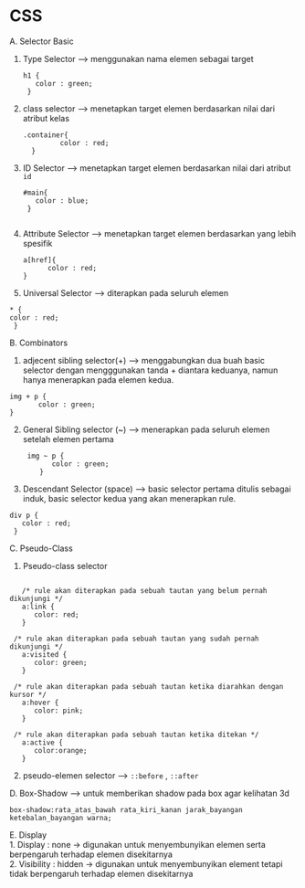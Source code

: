 # CSS
A. Selector Basic
1. Type Selector 
   --> menggunakan nama elemen sebagai target
   ```
   h1 {
      color : green;
    }

2. class selector 
   --> menetapkan target elemen berdasarkan nilai dari atribut kelas
   ```
   .container{
            color : red;
     }
3. ID Selector
   --> menetapkan target elemen berdasarkan nilai dari atribut ``id``
   ```
   #main{
      color : blue;
    }
    
4. Attribute Selector
   --> menetapkan target elemen berdasarkan yang lebih spesifik
   ```
   a[href]{
         color : red;
   }
5. Universal Selector 
  --> diterapkan pada seluruh elemen
  ```
  * {
  color : red;
   }
  ````
   
B. Combinators
   1. adjecent sibling selector(+)
   --> menggabungkan dua buah basic selector dengan mengggunakan tanda + diantara keduanya, namun hanya menerapkan pada elemen kedua.
   ```
   img + p {
          color : green;
   }
   ````
   
  2. General Sibling selector (~)
    --> menerapkan pada seluruh elemen setelah elemen pertama
      ```
       img ~ p {
             color : green;
          }
      ```
    
   3. Descendant Selector (space)
   --> basic selector pertama ditulis sebagai induk, basic selector kedua yang akan menerapkan rule.
   ```
   div p {
      color : red;
    }
   ````
   
  C. Pseudo-Class
  1.  Pseudo-class selector
  
   ```
   
      /* rule akan diterapkan pada sebuah tautan yang belum pernah  dikunjungi */
      a:link {
         color: red;
      }
 
    /* rule akan diterapkan pada sebuah tautan yang sudah pernah dikunjungi */
      a:visited {
         color: green;
      }
 
    /* rule akan diterapkan pada sebuah tautan ketika diarahkan dengan kursor */
      a:hover {
         color: pink;
      }
 
    /* rule akan diterapkan pada sebuah tautan ketika ditekan */
      a:active {
         color:orange;
      }
   ```
   
   2. pseudo-elemen selector
   --> ``::before`` , ``::after``
   
   
   D. Box-Shadow
   --> untuk memberikan shadow pada box agar kelihatan 3d
   ```
   box-shadow:rata_atas_bawah rata_kiri_kanan jarak_bayangan ketebalan_bayangan warna;
   ````

  E. Display <br>
     1. Display : none -> digunakan untuk menyembunyikan elemen serta berpengaruh terhadap elemen disekitarnya <br>
     2. Visibility : hidden -> digunakan untuk menyembunyikan element tetapi tidak berpengaruh terhadap elemen disekitarnya <br>
  
    
